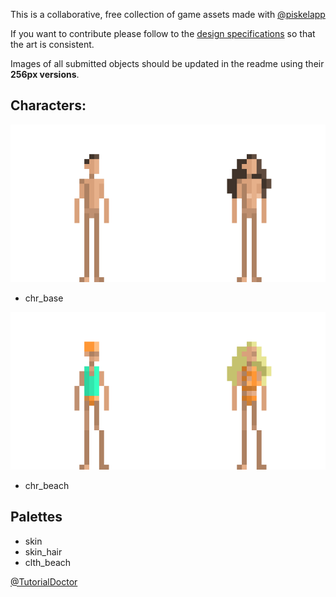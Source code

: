 This is a collaborative, free collection of game assets made with [@piskelapp]()

If you want to contribute please follow to the [design specifications](design_specs.md) so that the art is consistent.

Images of all submitted objects should be updated in the readme using their **256px versions**.

## Characters:


![](Characters/chr_base/256/chr_base_256.png)

- chr_base


![](Characters/chr_beach/256/chr_beach_256.png)

- chr_beach

## Palettes

- skin
- skin_hair
- clth_beach

[@TutorialDoctor]()
